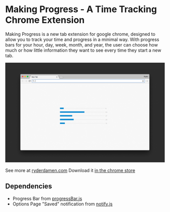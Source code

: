 # Making Progress - A Time Tracking Chrome Extension
Making Progress is a new tab extension for google chrome, designed to allow you to track your time and progress in a minimal way. With progress bars for your hour, day, week, month, and year, the user can choose how much or how little information they want to see every time they start a new tab.

[![A Screenshot of the extension](assets/screen.png)](http://ryderdamen.com/making-progress)

See more at [ryderdamen.com](http://ryderdamen.com/making-progress)
Download it [in the chrome store](http://ryderdamen.com/making-progress)

## Dependencies
* Progress Bar from  [progressBar.js](https://kimmobrunfeldt.github.io/progressbar.js/)
* Options Page "Saved" notification from [notify.js](https://notifyjs.com/)